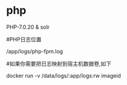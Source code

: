 # php
PHP-7.0.20 &amp; solr 

#PHP日志位置

/app/logs/php-fpm.log

#如果你需要把日志映射到宿主机数据卷,如下

docker run -v /data/logs/:app/logs:rw imageid
